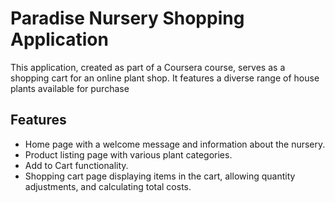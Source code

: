 # Paradise Nursery Shopping Application

This application, created as part of a Coursera course, serves as a shopping cart for an online plant shop. It features a diverse range of house plants available for purchase

## Features

- Home page with a welcome message and information about the nursery.
- Product listing page with various plant categories.
- Add to Cart functionality.
- Shopping cart page displaying items in the cart, allowing quantity adjustments, and calculating total costs.
